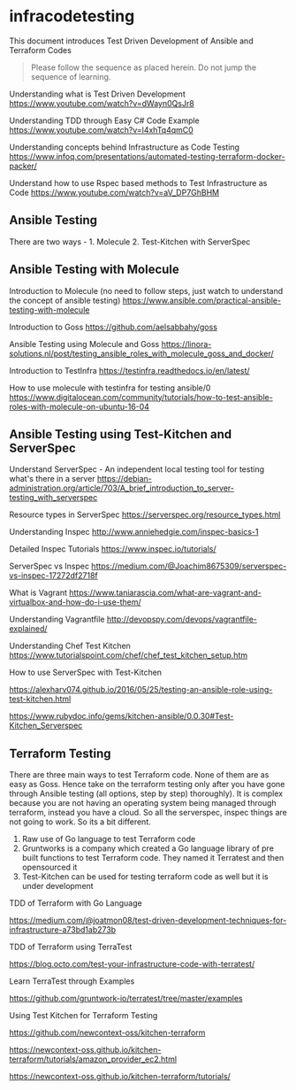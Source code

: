 # infracodetesting

This document introduces Test Driven Development of Ansible and Terraform Codes

> Please follow the sequence as placed herein. Do not jump the sequence of learning.


Understanding what is Test Driven Development
https://www.youtube.com/watch?v=dWayn0QsJr8

Understanding TDD through Easy C# Code Example
https://www.youtube.com/watch?v=l4xhTq4qmC0

Understanding concepts behind Infrastructure as Code Testing
https://www.infoq.com/presentations/automated-testing-terraform-docker-packer/

Understand how to use Rspec based methods to Test Infrastructure as Code
https://www.youtube.com/watch?v=aV_DP7GhBHM


Ansible Testing
---------------------
There are two ways - 1. Molecule 2. Test-Kitchen with ServerSpec

Ansible Testing with Molecule
-------------------------------
Introduction to Molecule (no need to follow steps, just watch to understand the concept of ansible testing)
https://www.ansible.com/practical-ansible-testing-with-molecule

Introduction to Goss
https://github.com/aelsabbahy/goss

Ansible Testing using Molecule and Goss
https://linora-solutions.nl/post/testing_ansible_roles_with_molecule_goss_and_docker/

Introduction to TestInfra
https://testinfra.readthedocs.io/en/latest/

How to use molecule with testinfra for testing ansible/0
https://www.digitalocean.com/community/tutorials/how-to-test-ansible-roles-with-molecule-on-ubuntu-16-04


Ansible Testing using Test-Kitchen and ServerSpec
------------------------------------------------------

Understand ServerSpec - An independent local testing tool for testing what's there in a server
https://debian-administration.org/article/703/A_brief_introduction_to_server-testing_with_serverspec

Resource types in ServerSpec
https://serverspec.org/resource_types.html

Understanding Inspec
http://www.anniehedgie.com/inspec-basics-1

Detailed Inspec Tutorials
https://www.inspec.io/tutorials/

ServerSpec vs Inspec
https://medium.com/@Joachim8675309/serverspec-vs-inspec-17272df2718f

What is Vagrant
https://www.taniarascia.com/what-are-vagrant-and-virtualbox-and-how-do-i-use-them/

Understanding Vagrantfile
http://devopspy.com/devops/vagrantfile-explained/

Understanding Chef Test Kitchen
https://www.tutorialspoint.com/chef/chef_test_kitchen_setup.htm

How to use ServerSpec with Test-Kitchen

https://alexharv074.github.io/2016/05/25/testing-an-ansible-role-using-test-kitchen.html

https://www.rubydoc.info/gems/kitchen-ansible/0.0.30#Test-Kitchen_Serverspec


Terraform Testing
--------------------
There are three main ways to test Terraform code. None of them are as easy as Goss. Hence take on the terraform testing only after you have gone through Ansible testing (all options, step by step) thoroughly). It is complex because you are not having an operating system being managed through terraform, instead you have a cloud. So all the serverspec, inspec things are not going to work. So its a bit different.
1. Raw use of Go language to test Terraform code
2. Gruntworks is a company which created a Go language library of pre built functions to test Terraform code. They named it Terratest and then opensourced it
3. Test-Kitchen can be used for testing terraform code as well but it is under development

TDD of Terraform with Go Language

https://medium.com/@joatmon08/test-driven-development-techniques-for-infrastructure-a73bd1ab273b

TDD of Terraform using TerraTest

https://blog.octo.com/test-your-infrastructure-code-with-terratest/

Learn TerraTest through Examples

https://github.com/gruntwork-io/terratest/tree/master/examples

Using Test Kitchen for Terraform Testing

https://github.com/newcontext-oss/kitchen-terraform

https://newcontext-oss.github.io/kitchen-terraform/tutorials/amazon_provider_ec2.html

https://newcontext-oss.github.io/kitchen-terraform/tutorials/

